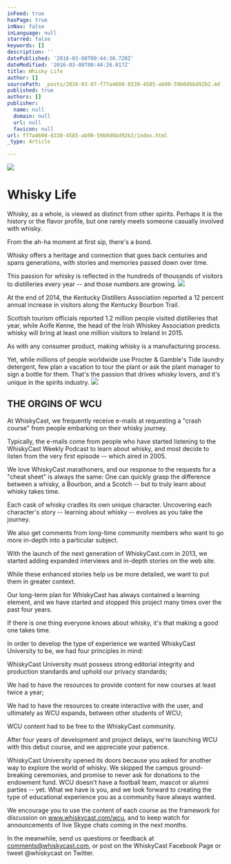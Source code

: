 ```yaml
---
inFeed: true
hasPage: true
inNav: false
inLanguage: null
starred: false
keywords: []
description: ''
datePublished: '2016-03-08T00:44:30.720Z'
dateModified: '2016-03-08T00:44:26.017Z'
title: Whisky Life
author: []
sourcePath: _posts/2016-03-07-f77a4608-8330-4585-ab90-59b0d6bd92b2.md
published: true
authors: []
publisher:
  name: null
  domain: null
  url: null
  favicon: null
url: f77a4608-8330-4585-ab90-59b0d6bd92b2/index.html
_type: Article

---
```

![](https://the-grid-user-content.s3-us-west-2.amazonaws.com/0cde7de8-6712-4234-a3c0-0907f53d45cf.jpg)

# Whisky Life

Whisky, as a whole, is viewed as distinct from other spirits. Perhaps it is the history or the flavor profile, but one rarely meets someone casually involved with whisky.

From the ah-ha moment at first sip, there's a bond.

Whisky offers a heritage and connection that goes back centuries and spans generations, with stories and memories passed down over time. 

This passion for whisky is reflected in the hundreds of thousands of visitors to distilleries every year -- and those numbers are growing.
![](https://the-grid-user-content.s3-us-west-2.amazonaws.com/2efb2b62-6016-4008-9107-cbe55e4d42ff.jpg)

At the end of 2014, the Kentucky Distillers Association reported a 12 percent annual increase in visitors along the Kentucky Bourbon Trail.

Scottish tourism officials reported 1.2 million people visited distilleries that year, while Aoife Kenne, the head of the Irish Whiskey Association predicts whisky will bring at least one million visitors to Ireland in 2015\.

As with any consumer product, making whisky is a manufacturing process.

Yet, while millions of people worldwide use Procter & Gamble's Tide laundry detergent, few plan a vacation to tour the plant or ask the plant manager to sign a bottle for them. That's the passion that drives whisky lovers, and it's unique in the spirits industry.
![](https://the-grid-user-content.s3-us-west-2.amazonaws.com/54923cd2-aab9-4404-a451-eb26f66b12b7.jpg)

## THE ORGINS OF WCU

At WhiskyCast, we frequently receive e-mails at requesting a "crash course" from people embarking on their whisky journey.

Typically, the e-mails come from people who have started listening to the WhiskyCast Weekly Podcast to learn about whisky, and most decide to listen from the very first episode -- which aired in 2005\. 

We love WhiskyCast marathoners, and our response to the requests for a "cheat sheet" is always the same: One can quickly grasp the difference between a whisky, a Bourbon, and a Scotch -- but to truly learn about whisky takes time.  

Each cask of whisky cradles its own unique character. Uncovering each character's story -- learning about whisky -- evolves as you take the journey. 

We also get comments from long-time community members who want to go more in-depth into a particular subject.

With the launch of the next generation of WhiskyCast.com in 2013, we started adding expanded interviews and in-depth stories on the web site.

While these enhanced stories help us be more detailed, we want to put them in greater context. 

Our long-term plan for WhiskyCast has always contained a learning element, and we have started and stopped this project many times over the past four years.

If there is one thing everyone knows about whisky, it's that making a good one takes time.

In order to develop the type of experience we wanted WhiskyCast University to be, we had four principles in mind:

WhiskyCast University must possess strong editorial integrity and production standards and uphold our privacy standards;

We had to have the resources to provide content for new courses at least twice a year;

We had to have the resources to create interactive with the user, and ultimately as WCU expands, between other students of WCU;

WCU content had to be free to the WhiskyCast community.

After four years of development and project delays, we're launching WCU with this debut course, and we appreciate your patience.

WhiskyCast University opened its doors because you asked for another way to explore the world of whisky. We skipped the campus ground-breaking ceremonies, and promise to never ask for donations to the endowment fund. WCU doesn't have a football team, mascot or alumni parties -- yet. What we have is you, and we look forward to creating the type of educational experience you as a community have always wanted.

We encourage you to use the content of each course as the framework for discussion on www.whiskycast.com/wcu, and to keep watch for announcements of live Skype chats coming in the next months.

In the meanwhile, send us questions or feedback at comments@whiskycast.com, or post on the WhiskyCast Facebook Page or tweet @whiskycast on Twitter. 

[][0]

[0]: mailto:comments@whiskycast.com?subject=WCU%20Craft/Adventure%20Part%201